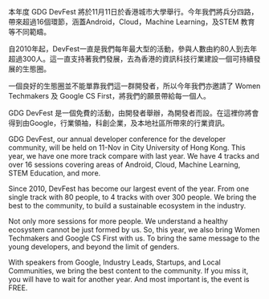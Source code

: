 本年度 GDG DevFest 將於11月11日於香港城市大學舉行。今年我們將兵分四路，帶來超過16個環節，涵蓋Android，Cloud，Machine Learning，及STEM 教育等不同範疇。

自2010年起，DevFest一直是我們每年最大型的活動，參與人數由約80人到去年超過300人。這一直支持著我們發展，去為香港的資訊科技行業建設一個可持續發展的生態圈。

一個良好的生態圈並不能單靠我們這一群開發者，所以今年我們亦邀請了 Women Techmakers 及 Google CS First，將我們的願景帶給每一個人。

GDG DevFest 是一個免費的活動，由開發者舉辦，為開發者而設。在這裡你將會得到由Google，行業領袖，科創企業，及本地社區所帶來的行業資訊。


GDG DevFest, our annual developer conference for the developer community, will be held on 11-Nov in City University of Hong Kong. This year, we have one more track compare with last year. We have 4 tracks and over 16 sessions covering areas of Android, Cloud, Machine Learning, STEM Education, and more.

Since 2010, DevFest has become our largest event of the year. From one single track with 80 people, to 4 tracks with over 300 people. We bring the best to the community, to build a sustainable ecosystem in the industry.

Not only more sessions for more people. We understand a healthy ecosystem cannot be just formed by us. So, this year, we also bring Women Techmakers and Google CS First with us. To bring the same message to the young developers, and beyond the limit of genders.

With speakers from Google, Industry Leads, Startups, and Local Communities, we bring the best content to the community. If you miss it, you will have to wait for another year. And most important is, the event is FREE.